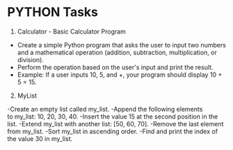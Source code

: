 # PYTHON Tasks

1. Calculator - Basic Calculator Program

- Create a simple Python program that asks the user to input two numbers and a mathematical operation (addition, subtraction, multiplication, or division).
- Perform the operation based on the user's input and print the result.
- Example: If a user inputs 10, 5, and +, your program should display 10 + 5 = 15.

2. MyList

-Create an empty list called my_list.
-Append the following elements to my_list: 10, 20, 30, 40.
-Insert the value 15 at the second position in the list.
-Extend my_list with another list: [50, 60, 70].
-Remove the last element from my_list.
-Sort my_list in ascending order.
-Find and print the index of the value 30 in my_list.
